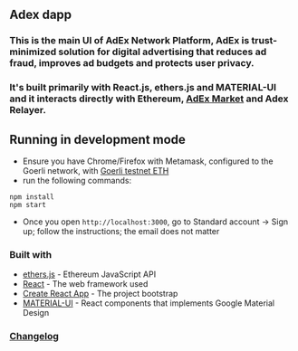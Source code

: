 ## Adex dapp
### This is the main UI of AdEx Network Platform, AdEx is trust-minimized solution for digital advertising that reduces ad fraud, improves ad budgets and protects user privacy.

### It's built primarily with React.js, ethers.js and MATERIAL-UI and it interacts directly with Ethereum, [AdEx Market](https://github.com/AdExNetwork/adex-market) and Adex Relayer.

## Running in development mode

* Ensure you have Chrome/Firefox with Metamask, configured to the Goerli network, with [Goerli testnet ETH](https://goerli-faucet.slock.it/)
* run the following commands:

```
npm install
npm start
```

* Once you open `http://localhost:3000`, go to Standard account -> Sign up; follow the instructions; the email does not matter



### Built with 
* [ethers.js](https://docs.ethers.io/ethers.js/html/) - Ethereum JavaScript API
* [React](https://github.com/facebook/react) - The web framework used
* [Create React App](https://github.com/facebookincubator/create-react-app) - The project bootstrap
* [MATERIAL-UI](https://material-ui.com/) - React components that implements Google Material Design 

### [Changelog](CHANGELOG.md)
